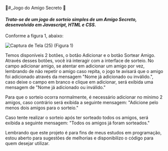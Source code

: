 🎲#_Jogo do Amigo Secreto 🎲
#### _Trata-se de um jogo de sorteio simples de um Amigo Secreto, desenvolvido em Javascript, HTML e CSS_.

Conforme a figura 1, abaixo: 

![Captura de Tela (25)](https://github.com/user-attachments/assets/f78c8038-0d53-4abd-ae05-ba57661a7887)
(Figura 1)



Temos disponíveis 2 botões, o botão Adicionar e o botão Sortear Amigo. Através desses botões, você irá interagir com a interface de sorteio. No campo adicionar amigo, se atentar em adicionar um amigo por vez, lembrando de não repetir o amigo caso repita, o jogo te avisará que o amigo foi adicionado através da mensagem "Nome já adicionado ou inválido.", caso deixe o campo em branco e clique em adicionar, será exibida uma mensagem de "Nome já adicionado ou inválido."

Para que o sorteio ocorra normalmente, é necessário adicionar no mínimo 2 amigos, caso contrário será exibida a seguinte mensagem: "Adicione pelo menos dois amigos para o sorteio."

Caso tente realizar o sorteio após ter sorteado todos os amigos, será exibida a seguinte mensagem: "Todos os amigos já foram sorteados."

Lembrando que este projeto é para fins de meus estudos em programação, estou aberto para sugestões de melhorias e disponibilizo o código para quem desejar utilizar.
